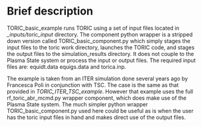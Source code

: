 # Brief description
TORIC_basic_example runs TORIC using a set of input files located in *_inputs/toric_input*
directory.  The component python wrapper is a stripped down version called TORIC_basic_component.py
which simply stages the input files to the toric work directory, launches the TORIC code,
and stages the output files to the simulation_results directory.  It does not couple to the
Plasma State system or process the input or output files. The required input files are: 
equidt.data equigs.data and torica.inp.


The example is taken from an ITER simulation done several years ago by Francesca Poli in 
conjunction with TSC.  The case is the same as that provided in *TORIC_ITER_TSC_example*.
However that example uses the full rf_toric_abr_mcmd.py wrapper component, which does 
make use of the Plasma State system.  The much simpler python wrapper TORIC_basic_component.py 
used here could be useful as is when the user has the toric input files in hand and makes 
direct use of the output files.
